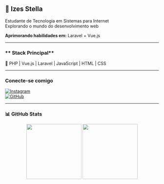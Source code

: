 ## **🌸 Izes Stella**  
Estudante de Tecnologia em Sistemas para Internet  
Explorando o mundo do desenvolvimento web  

**Aprimorando habilidades em:** Laravel + Vue.js 

---

### ** Stack Principal**  
🩷 PHP | Vue.js | Laravel | JavaScript | HTML | CSS  

---

### **Conecte-se comigo**  
[![Instagram](https://img.shields.io/badge/-Instagram-%23E4405F?style=flat-square&logo=instagram&logoColor=white)](https://www.instagram.com/izesstella)  
[![GitHub](https://img.shields.io/badge/-GitHub-%23E4405F?style=flat-square&logo=github&logoColor=white)](https://github.com/IzesStella)  

---

### **📊 GitHub Stats**

<p align="center">
  <!-- Card de estatísticas gerais -->
    <img height="180em" src="https://github-readme-stats.vercel.app/api?username=IzesStella&show_icons=true&theme=tokyonight&icon_color=E4405F&hide_border=true"/>

  <!-- Card de linguagens mais usadas -->
  <img height="180em" src="https://github-readme-stats.vercel.app/api/top-langs/?username=IzesStella&layout=compact&theme=tokyonight&icon_color=E4405F&hide_border=true"/>
</p>

